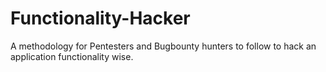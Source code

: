 # Functionality-Hacker
A methodology for Pentesters and Bugbounty hunters to follow to hack an application functionality wise.
